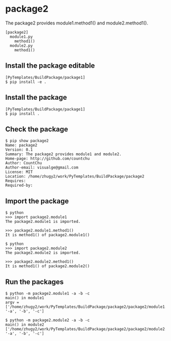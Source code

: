 # package2
The package2 provides module1.method1() and module2.method1().
```
[package2]
  module1.py
    method1()
  module2.py
    method1()
```

## Install the package editable
```
[PyTemplates/BuildPackage/package1]
$ pip install -e . 

```

## Install the package
```
[PyTemplates/BuildPackage/package1]
$ pip install .
```

## Check the package
```
$ pip show package2
Name: package2
Version: 0.1
Summary: The package2 provides module1 and module2.
Home-page: http://github.com/countchu
Author: CountChu
Author-email: visualge@gmail.com
License: MIT
Location: /home/zhugy2/work/PyTemplates/BuildPackage/package2
Requires: 
Required-by:
```

## Import the package
```
$ python 
>>> import package2.module1
The package2.module1 is imported.

>>> package2.module1.method1()
It is method1() of package2.module1()

$ python 
>>> import package2.module2
The package2.module2 is imported.

>>> package2.module2.method1()
It is method1() of package2.module2()
```

## Run the packages
```
$ python -m package2.module1 -a -b -c
main() in module1
argv =  ['/home/zhugy2/work/PyTemplates/BuildPackage/package2/package2/module1.py', '-a', '-b', '-c']

$ python -m package2.module2 -a -b -c
main() in module2
['/home/zhugy2/work/PyTemplates/BuildPackage/package2/package2/module2.py', '-a', '-b', '-c']
```
